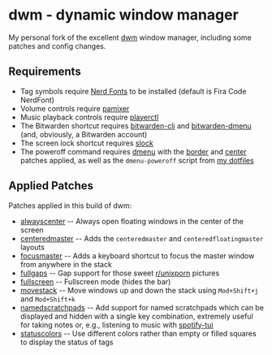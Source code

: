 # dwm - dynamic window manager
My personal fork of the excellent [dwm](https://dwm.suckless.org) window
manager, including some patches and config changes.

## Requirements
* Tag symbols require [Nerd Fonts](https://github.com/ryanoasis/nerd-fonts) to be
    installed (default is Fira Code NerdFont)
* Volume controls require [pamixer](https://github.com/cdemoulins/pamixer)
* Music playback controls require [playerctl](https://github.com/altdesktop/playerctl)
* The Bitwarden shortcut requires [bitwarden-cli](https://github.com/bitwarden/cli) and
    [bitwarden-dmenu](https://github.com/andykais/bitwarden-dmenu) (and, obviously, a Bitwarden
    account)
* The screen lock shortcut requires [slock](https://tools.suckless.org/slock/)
* The poweroff command requires [dmenu](https://tools.suckless.org/dmenu/) with the
    [border](https://tools.suckless.org/dmenu/patches/border/) and
    [center](https://tools.suckless.org/dmenu/patches/border/) patches applied,
    as well as the `dmenu-poweroff` script from [my dotfiles](https://github.com/pro7onmatrix/dotfiles)

## Applied Patches
Patches applied in this build of dwm:
* [alwayscenter](https://dwm.suckless.org/patches/alwayscenter/) -- Always open floating
    windows in the center of the screen
* [centeredmaster](https://dwm.suckless.org/patches/centeredmaster/) -- Adds the
    `centeredmaster` and `centeredfloatingmaster` layouts
* [focusmaster](https://dwm.suckless.org/patches/focusmaster/) -- Adds a keyboard shortcut
    to focus the master window from anywhere in the stack
* [fullgaps](https://dwm.suckless.org/patches/fullgaps/) -- Gap support for those sweet
    [r/unixporn](https://www.reddit.com/r/unixporn/) pictures
* [fullscreen](https://dwm.suckless.org/patches/fullscreen/) -- Fullscreen mode (hides the bar)
* [movestack](https://dwm.suckless.org/patches/movestack/) -- Move windows up and down the stack
    using `Mod+Shift+j` and `Mod+Shift+k`
* [namedscratchpads](https://dwm.suckless.org/patches/namedscratchpads) -- Add support
    for named scratchpads which can be displayed and hidden with a single key combination,
    extremely useful for taking notes or, e.g., listening to music with
    [spotify-tui](https://github.com/Rigellute/spotify-tui)
* [statuscolors](https://dwm.suckless.org/patches/statuscolors/) -- Use different colors rather
    than empty or filled squares to display the status of tags

